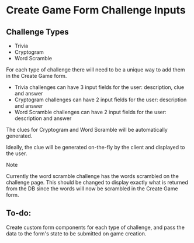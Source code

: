 # Create Game Form Challenge Inputs

## Challenge Types

- Trivia
- Cryptogram
- Word Scramble

For each type of challenge there will need to be a unique way to add them in the Create Game form.

- Trivia challenges can have 3 input fields for the user: description, clue and answer
- Cryptogram challenges can have 2 input fields for the user: description and answer
- Word Scramble challenges can have 2 input fields for the user: description and answer

The clues for Cryptogram and Word Scramble will be automatically generated. 

Ideally, the clue will be generated on-the-fly by the client and displayed to the user.

> [!NOTE]
> Currently the word scramble challenge has the words scrambled on the challenge page. This should be changed to display exactly what is returned from the DB since the words will now be scrambled in the Create Game form.

## To-do:

Create custom form components for each type of challenge, and pass the data to the form's state to be submitted on game creation.
